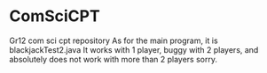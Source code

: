 # ComSciCPT
Gr12 com sci cpt repository 
As for the main program, it is blackjackTest2.java
It works with 1 player, buggy with 2 players, and absolutely does not work with more than 2 players sorry.
